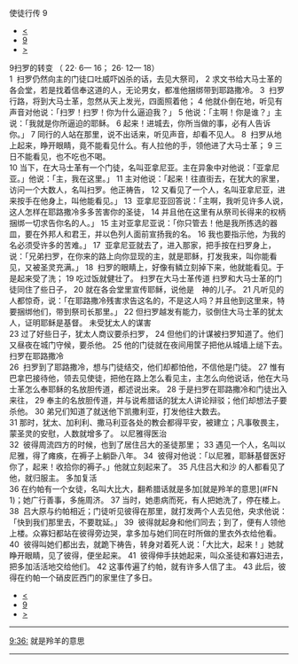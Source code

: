 ﻿





 使徒行传 9




* [<](bible/ACT08.md)
* [9](bible/ACT.md)
* [>](bible/ACT10.md)



 
9扫罗的转变 （
22·
6—
16；
26·
12—
18）  
1  扫罗仍然向主的门徒口吐威吓凶杀的话，去见大祭司， 
2 求文书给大马士革的各会堂，若是找着信奉这道的人，无论男女，都准他捆绑带到耶路撒冷。 
3  扫罗行路，将到大马士革，忽然从天上发光，四面照着他； 
4 他就仆倒在地，听见有声音对他说：「扫罗！扫罗！你为什么逼迫我？」 
5 他说：「主啊！你是谁？」主说：「我就是你所逼迫的耶稣。 
6 起来！进城去，你所当做的事，必有人告诉你。」 
7 同行的人站在那里，说不出话来，听见声音，却看不见人。 
8  扫罗从地上起来，睁开眼睛，竟不能看见什么。有人拉他的手，领他进了大马士革； 
9 三日不能看见，也不吃也不喝。  
10 当下，在大马士革有一个门徒，名叫亚拿尼亚。主在异象中对他说：「亚拿尼亚。」他说：「主，我在这里。」 
11 主对他说：「起来！往直街去，在犹大的家里，访问一个大数人，名叫扫罗。他正祷告， 
12 又看见了一个人，名叫亚拿尼亚，进来按手在他身上，叫他能看见。」 
13  亚拿尼亚回答说：「主啊，我听见许多人说，这人怎样在耶路撒冷多多苦害你的圣徒， 
14 并且他在这里有从祭司长得来的权柄捆绑一切求告你名的人。」 
15 主对亚拿尼亚说：「你只管去！他是我所拣选的器皿，要在外邦人和君王，并以色列人面前宣扬我的名。 
16 我也要指示他，为我的名必须受许多的苦难。」 
17  亚拿尼亚就去了，进入那家，把手按在扫罗身上，说：「兄弟扫罗，在你来的路上向你显现的主，就是耶稣，打发我来，叫你能看见，又被圣灵充满。」 
18  扫罗的眼睛上，好像有鳞立刻掉下来，他就能看见。于是起来受了洗； 
19 吃过饭就健壮了。 扫罗在大马士革传道 扫罗和大马士革的门徒同住了些日子， 
20 就在各会堂里宣传耶稣，说他是　神的儿子。 
21 凡听见的人都惊奇，说：「在耶路撒冷残害求告这名的，不是这人吗？并且他到这里来，特要捆绑他们，带到祭司长那里。」 
22 但扫罗越发有能力，驳倒住大马士革的犹太人，证明耶稣是基督。 未受犹太人的谋害  
23 过了好些日子，犹太人商议要杀扫罗， 
24 但他们的计谋被扫罗知道了。他们又昼夜在城门守候，要杀他。 
25 他的门徒就在夜间用筐子把他从城墙上缒下去。 扫罗在耶路撒冷  
26  扫罗到了耶路撒冷，想与门徒结交，他们却都怕他，不信他是门徒。 
27 惟有巴拿巴接待他，领去见使徒，把他在路上怎么看见主，主怎么向他说话，他在大马士革怎么奉耶稣的名放胆传道，都述说出来。 
28 于是扫罗在耶路撒冷和门徒出入来往， 
29 奉主的名放胆传道，并与说希腊话的犹太人讲论辩驳；他们却想法子要杀他。 
30 弟兄们知道了就送他下凯撒利亚，打发他往大数去。  
31 那时，犹太、加利利、撒马利亚各处的教会都得平安，被建立；凡事敬畏主，蒙圣灵的安慰，人数就增多了。 以尼雅得医治  
32  彼得周流四方的时候，也到了居住吕大的圣徒那里； 
33 遇见一个人，名叫以尼雅，得了瘫痪，在褥子上躺卧八年。 
34  彼得对他说：「以尼雅，耶稣基督医好你了，起来！收拾你的褥子。」他就立刻起来了。 
35 凡住吕大和沙 的人都看见了他，就归服主。 多加复活  
36 在约帕有一个女徒，名叫大比大，翻希腊话就是多加[就是羚羊的意思](#FN
1)；她广行善事，多施周济。 
37 当时，她患病而死，有人把她洗了，停在楼上。 
38  吕大原与约帕相近；门徒听见彼得在那里，就打发两个人去见他，央求他说：「快到我们那里去，不要耽延。」 
39  彼得就起身和他们同去；到了，便有人领他上楼。众寡妇都站在彼得旁边哭，拿多加与她们同在时所做的里衣外衣给他看。 
40  彼得叫她们都出去，就跪下祷告，转身对着死人说：「大比大，起来！」她就睁开眼睛，见了彼得，便坐起来。 
41  彼得伸手扶她起来，叫众圣徒和寡妇进去，把多加活活地交给他们。 
42 这事传遍了约帕，就有许多人信了主。 
43 此后，彼得在约帕一个硝皮匠西门的家里住了多日。 
* [<](bible/ACT08.md)
* [9](bible/ACT.md)
* [>](bible/ACT10.md)





---


[9:36:](#V36)
就是羚羊的意思




---









